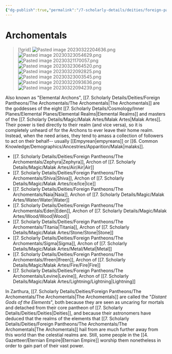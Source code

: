 ```yaml
---
{"dg-publish":true,"permalink":"/7-scholarly-details/deities/foreign-pantheons/the-archomentals/the-archomentals/","noteIcon":""}
---
```


# Archomentals

>[!grid]
>![Pasted image 20230322204636.png](/img/user/x.%20Assets/Attachments/Pasted%20image%2020230322204636.png)
>![Pasted image 20230323054629.png](/img/user/x.%20Assets/Attachments/Pasted%20image%2020230323054629.png)
>![Pasted image 20230321170057.png](/img/user/x.%20Assets/Attachments/Pasted%20image%2020230321170057.png)
>![Pasted image 20230323064520.png](/img/user/x.%20Assets/Attachments/Pasted%20image%2020230323064520.png)
>![Pasted image 20230322092825.png](/img/user/x.%20Assets/Attachments/Pasted%20image%2020230322092825.png)
>![Pasted image 20230323003545.png](/img/user/x.%20Assets/Attachments/Pasted%20image%2020230323003545.png)
>![Pasted image 20230322093636.png](/img/user/x.%20Assets/Attachments/Pasted%20image%2020230322093636.png)
>![Pasted image 20230322094239.png](/img/user/x.%20Assets/Attachments/Pasted%20image%2020230322094239.png)

Also known as "Elemental Archons", [[7. Scholarly Details/Deities/Foreign Pantheons/The Archomentals/The Archomentals\|The Archomentals]] are the goddesses of the eight [[7. Scholarly Details/Cosmology/Inner Planes/Elemental Planes/Elemental Realms\|Elemental Realms]] and masters of the [[7. Scholarly Details/Magic/Malak Artes/Malak Artes\|Malak Artes]]. Their power is tied directly to their realm (and vice versa), so it is completely unheard of for the Archons to ever leave their home realm. Instead, when the need arises, they tend to amass a collection of followers to act on their behalf-- usually [[Empyrean\|empyreans]] or [[6. Common Knowledge/Demographics/Ancestries/Apparition/Malak\|malaks]].  

- [[7. Scholarly Details/Deities/Foreign Pantheons/The Archomentals/Zephyra\|Zephyra]], Archon of [[7. Scholarly Details/Magic/Malak Artes/Air/Air\|Air]] 
- [[7. Scholarly Details/Deities/Foreign Pantheons/The Archomentals/Shiva\|Shiva]], Archon of [[7. Scholarly Details/Magic/Malak Artes/Ice/Ice\|Ice]] 
- [[7. Scholarly Details/Deities/Foreign Pantheons/The Archomentals/Naia\|Naia]], Archon of [[7. Scholarly Details/Magic/Malak Artes/Water/Water\|Water]] 
- [[7. Scholarly Details/Deities/Foreign Pantheons/The Archomentals/Eden\|Eden]], Archon of [[7. Scholarly Details/Magic/Malak Artes/Wood/Wood\|Wood]] 
- [[7. Scholarly Details/Deities/Foreign Pantheons/The Archomentals/Titania\|Titania]], Archon of [[7. Scholarly Details/Magic/Malak Artes/Stone/Stone\|Stone]] 
- [[7. Scholarly Details/Deities/Foreign Pantheons/The Archomentals/Sigma\|Sigma]], Archon of [[7. Scholarly Details/Magic/Malak Artes/Metal/Metal\|Metal]] 
- [[7. Scholarly Details/Deities/Foreign Pantheons/The Archomentals/Ifreen\|Ifreen]], Archon of [[7. Scholarly Details/Magic/Malak Artes/Fire/Fire\|Fire]] 
- [[7. Scholarly Details/Deities/Foreign Pantheons/The Archomentals/Levine\|Levine]], Archon of [[7. Scholarly Details/Magic/Malak Artes/Lightning/Lightning\|Lightning]] 

In Zarthura, [[7. Scholarly Details/Deities/Foreign Pantheons/The Archomentals/The Archomentals\|The Archomentals]] are called the "*Distant Gods of the Elements*", both because they are seen as uncaring for mortals and detached from their core pantheon of [[7. Scholarly Details/Deities/Deities\|Deities]], and because their astronomers have deduced that the realms of the elements that [[7. Scholarly Details/Deities/Foreign Pantheons/The Archomentals/The Archomentals\|The Archomentals]] hail from are much further away from this world than the celestial realms are. Still, some people in the [[4. Gazetteer/Eternian Empire\|Eternian Empire]] worship them nonetheless in order to gain part of their vast power. 

